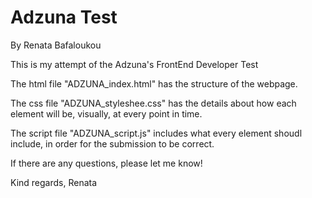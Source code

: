 # Adzuna Test
By Renata Bafaloukou

This is my attempt of the Adzuna's FrontEnd Developer Test

The html file "ADZUNA_index.html" has the structure of the webpage.

The css file "ADZUNA_styleshee.css" has the details about how each element will be, visually, at every point in time.

The script file "ADZUNA_script.js" includes what every element shoudl include, in order for the submission to be correct.

If there are any questions, please let me know!

Kind regards,
Renata
